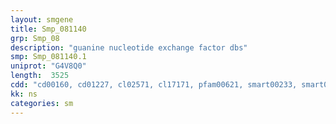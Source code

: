 ```yaml
---
layout: smgene
title: Smp_081140
grp: Smp_08
description: "guanine nucleotide exchange factor dbs"
smp: Smp_081140.1
uniprot: "G4V8Q0"
length:  3525
cdd: "cd00160, cd01227, cl02571, cl17171, pfam00621, smart00233, smart00325"
kk: ns
categories: sm
---
```

